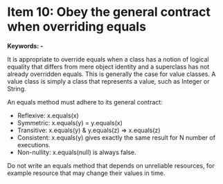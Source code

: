 # Item 10: Obey the general contract when overriding equals
**Keywords: -**

It is appropriate to override equals when a class has a notion of logical equality that differs from mere object identity and a superclass has not already overridden equals. This is generally the case for value classes. A value class is simply a class that represents a value, such as Integer or String. 

An equals method must adhere to its general contract:
* Reflexive: x.equals(x)
* Symmetric: x.equals(y) = y.equals(x)
* Transitive: x.equals(y) & y.equals(z) => x.equals(z)
* Consistent: x.equals(y) gives exactly the same result for N number of executions.
* Non-nullity: x.equals(null) is always false.

Do not write an equals method that depends on unreliable resources, for example resource that may change their values in time.
